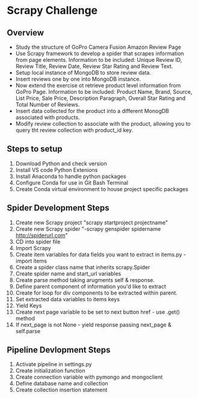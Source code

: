 # Scrapy Challenge

## Overview

- Study the structure of GoPro Camera Fusion Amazon Review Page
- Use Scrapy framework to develop a spider that scrapes information from page elements. Information to be included: Unique Review ID, Review Title, Review Date, Review Star Rating and Review Text.
- Setup local instance of MongoDB to store review data.
- Insert reviews one by one into MongoDB instance.
- Now extend the exercise ot retrieve product level information from GoPro Page. Information to be included: Product Name, Brand, Source, List Price, Sale Price, Description Paragraph, Overall Star Rating and Total Number of Reviews.
- Insert data collected for the product into a different MonogDB associated with products.
- Modify review collection to associate with the product, allowing you to query tht review collection with product_id key.

## Steps to setup

1. Download Python and check version
2. Install VS code Python Extenions
3. Install Anaconda to handle python packages
4. Configure Conda for use in Git Bash Terminal
5. Create Conda virtual environment to house project specific packages

## Spider Development Steps

1. Create new Scrapy project "scrapy startproject projectname"
2. Create new Scrapy spider "-scrapy genspider spidername http://spiderurl.com"
3. CD into spider file
4. Import Scrapy
5. Create item variables for data fields you want to extract in items.py - import items
6. Create a spider class name that inherits scrapy.Spider
7. Create spider name and start_url variables
8. Create parse method taking arugments self & response.
9. Define parent component of information you'd like to extract
10. Create for loop for div components to be extracted within parent.
11. Set extracted data variables to items keys
12. Yield Keys
13. Create next page variable to be set to next button href - use .get() method
14. If next_page is not None - yield response passing next_page & self.parse

## Pipeline Devlopment Steps

1. Activate pipeline in settings.py
2. Create initialization function
3. Create connection variable with pymongo and mongoclient
4. Define database name and collection
5. Create collection insertion statement
